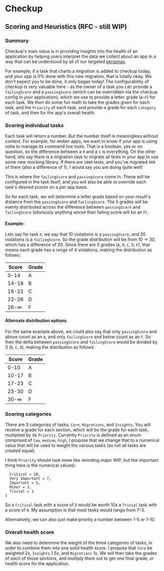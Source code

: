 # Checkup

## Scoring and Heuristics (RFC - still WIP)

### Summary
Checkup's main value is in providing insights into the health of an application by helping users interpret the data we collect about an app in a way that can be understood by all of our targeted [personas](SPEC.md#Personas). 

For example, if a task that charts a migration is added to checkup today, and your app is 0% done with this new migration, that is totally okay. We don't expect you to be done, it only began today! The configurability of checkup is very valuable here - as the owner of a task you can provide a `failingScore` and a `passingScore` (which can be overridden via the checkup config in your application), which we use to provide a letter grade (`A`-`F`) for each task. We then do some fun math to take the grades given for each task, and the `Priority` of each task, and provide a grade for each `Category` of task, and then for the app's overall health. 

### Scoring individual tasks  

Each task will return a number. But the number itself is meaningless without context. For example, for ember apps, we want to know if your app is using volta to manage its command line tools. That is a boolean, yes or no question, so the difference between a `0` and a `1` is everything. On the other hand, lets say there is a migration task to migrate all tests in your app to use some new mocking library. If there are `1000` tests, and you've migrated `999` of them (also a difference of 1), I would say you are doing quite well! 

This is where the `failingScore` and `passingScore` come in. These will be configured in the task itself, and you will also be able to override each task's desired scores on a per app basis. 

So for each task, we will determine a letter grade based on your result's distance from the `passingScore` and `failingScore`. The 5 grades will be evenly distributed across the difference between `passingScore` and `failingScore` (obviously anything worse than failing score will be an `F`). 

#### Example: 

Lets say for task `X`, we say that 10 violations is a `passingScore`, and 30 violations is a `failingScore`. So the grade distribution will be from 10 -> 30, which has a difference of 20. Since there are 5 grades (`A`, `B`, `C`, `D`, `F`), that means each grade has a range of 4 violations, making the distribution as follows:  

| Score | Grade |
|-------|-------|
| 0-14  | A     |
| 14-18 | B     |
| 18-22 | C     |
| 22-26 | D     |
| 26-∞  | F     |

#### Alternate distribution options

For the same example above, we could also say that only `passingScore` and above count as an `A`, and only `failingScore` and below count as an `F`. So then the delta between `passingScore` and `failingScore` would be divided by 3 (`B`, `C`, `D`), making the distribution as follows: 

| Score | Grade |
|-------|-------|
| 0-10  | A     |
| 10-17 | B     |
| 17-23 | C     |
| 23-30 | D     |
| 30-∞  | F     |

### Scoring categories

There are 3 categories of tasks, `Core`, `Migrations`, and `Insights`. You will receive a grade for each section, which will be the grade for each task, multiplied by its `Priority`. Currently `Priority` is defined as an enum comprised of `low`, `medium`, `high`, I propose that we change that to a numerical value that will be used to weight the various tasks (as not all tasks are created equal). 

I think `Priority` should look more like (wording major WIP, but the important thing here is the numerical values): 

```export const enum Priority {
  Critical = 10,
  Very Important = 7,
  Important = 5,
  Minor = 3, 
  Trivial = 1
}
```

So a `Critical` task with a score of `D` would be worth 10x a `Trivial` task with a score of `A`. My assumption is that most tasks would range from 7-3. 

Alternatively, we can also just make priority a number between 1-5 or 1-10. 

### Overall health score

We also need to determine the weight of the three categories of tasks, in order to combine them into one solid health score. I propose that `Core` be weighted 2x, `Insights` 1.5x, and `Migrations` 1x. We will then take the grades of each of those sections, and multiply them out to get one final grade, or health score for the application.





